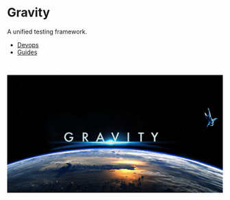 # Gravity

A unified testing framework.

- [Devops](./devops/index.md)
- [Guides](./guides/index.md)

<br>

![Gravity](docs/content/images/gravity.jpg "Gravity")
